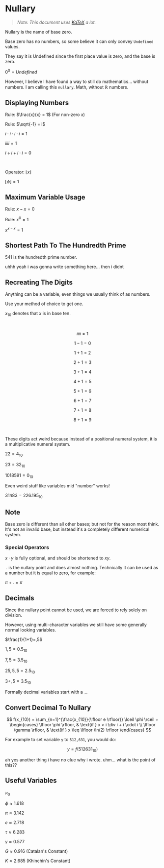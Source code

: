 # Nullary
> *Note: This document uses [KaTeX](https://katex.org/#demo) a lot.*

Nullary is the name of base zero.

Base zero has no numbers, so some believe it can only convey `Undefined` values.

They say it is Undefined since the first place value is zero, and the base is zero.

$0^{0} = Undefined$

However, I believe I have found a way to still do mathematics... without numbers. I am calling this `nullary`. Math, without $ℝ$ numbers.

## Displaying Numbers
Rule: $\frac{x}{x} = 1$ (For non-zero $x$)

Rule: $\sqrt{-1} = i$

$i \cdot i \cdot i \cdot i = 1$

$iiii = 1$

$i \div i + i \cdot i = 0$

<br>

Operator: $\lfloor x \rfloor$

$\lfloor \phi \rfloor = 1$

## Maximum Variable Usage
Rule: $x - x = 0$

Rule: $x^{0} = 1$

$x^{x-x} = 1$

## Shortest Path To The Hundredth Prime
541 is the hundredth prime number.

uhhh yeah i was gonna write something here... then i didnt

## Recreating The Digits
Anything can be a variable, even things we usually think of as numbers.

Use your method of choice to get one.

$x_{10}$ denotes that $x$ is in base ten.

<br>

$$
iiii = 1
$$

$$
1 - 1 = 0
$$

$$
1 + 1 = 2
$$

$$
2 + 1 = 3
$$

$$
3 + 1 = 4
$$

$$
4 + 1 = 5
$$

$$
5 + 1 = 6
$$

$$
6 + 1 = 7
$$

$$
7 + 1 = 8
$$

$$
8 + 1 = 9
$$

<br>

These digits act weird because instead of a positional numeral system, it is a multiplicative numeral system.

$22 = 4_{10}$

$23=32_{10}$

$1018591=0_{10}$

Even weird stuff like variables mid "number" works!

$31 \pi 83=226.195_{10}$

## Note
Base zero is different than all other bases; but not for the reason most think. It's not an invalid base, but instead it's a completely different numerical system.

### Special Operators
$x \cdot y$ is fully optional, and should be shortened to $xy$.

`.` is the nullary point and does almost nothing. Technically it can be used as a number but it is equal to zero, for example:

$\pi + . = \pi$

## Decimals
Since the nullary point cannot be used, we are forced to rely solely on division.

However, using multi-character variables we still have some generally normal looking variables.

$\frac{1}{1+1}=,5$

$1,5=0.5_{10}$

$7,5=3.5_{10}$

$25,5,5=2.5_{10}$

$3+,5=3.5_{10}$

Formally decimal variables start with a `,`.

## Convert Decimal To Nullary

$$
f(x_{10}) =
\sum_{n=1}^{\frac{x_{10}}{\lfloor e \rfloor}} \lceil \phi \rceil
+
\begin{cases}
  \lfloor \phi \rfloor,   & \text{if } x >    i \div i + i \cdot i \\
  \lfloor \gamma \rfloor, & \text{if } x \leq \lfloor \ln(2) \rfloor
\end{cases}
$$

For example to set variable `y` to `512,631`, you would do:

$$
y = f(512631_{10})
$$

ah yes another thing i have no clue why i wrote. uhm... what is the point of this??

## Useful Variables
$\aleph_0$

$\phi \approx 1.618$

$\pi \approx 3.142$

$e \approx 2.718$

$\tau \approx 6.283$

$\gamma \approx 0.577$

$G \approx 0.916$ (Catalan's Constant)

$K \approx 2.685$ (Khinchin's Constant)
